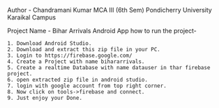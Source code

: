 
Author - Chandramani Kumar
MCA III (6th Sem)
Pondicherry University Karaikal Campus

Project Name - Bihar Arrivals Android App
how to run the project- 

	1. Download Android Studio.
	2. Download and extract this zip file in your PC.
	3. Login to https://firebase.google.com/ 
	4. Create a Project with name bihararrivals.
	5. Create a realtime Database with name datauser in thar firebase project.
	6. open extracted zip file in android studio.
	7. login with google account from top right corner.
	8. Now click on tools->firebase and connect.
	9. Just enjoy your Done.

